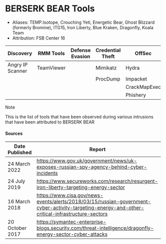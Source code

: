 # BERSERK BEAR Tools
- Aliases: TEMP.Isotope, Crouching Yeti, Energetic Bear, Ghost Blizzard (formerly Bromine), ITG15, Iron Liberty,	Blue Kraken, Dragonfly, Koala Team
- Attribution: FSB Center 16																																															

| Discovery | RMM Tools | Defense Evasion | Credential Theft | OffSec | Networking | LOLBAS | Exfiltration |
|---|---|---|---|---|---|---|---|
| Angry IP Scanner | TeamViewer | | Mimikatz | Hydra | FortiClient | PsExec | |
| | | | ProcDump | Impacket | | BITSAdmin | |
| | | | | CrackMapExec | | | |
| | | | | Phishery | | | |

> [!NOTE]
> This is the list of tools that have been observed during various intrusions that have been attributed to BERSERK BEAR

#### Sources
| Date Published | Report |
|---|---|
| 24 March 2022 | https://www.gov.uk/government/news/uk-exposes-russian-spy-agency-behind-cyber-incidents |
| 24 July 2019 | https://www.secureworks.com/research/resurgent-iron-liberty-targeting-energy-sector |
| 16 March 2018 | https://www.cisa.gov/news-events/alerts/2018/03/15/russian-government-cyber-activity-targeting-energy-and-other-critical-infrastructure-sectors |
| 20 October 2017 | https://symantec-enterprise-blogs.security.com/threat-intelligence/dragonfly-energy-sector-cyber-attacks |
